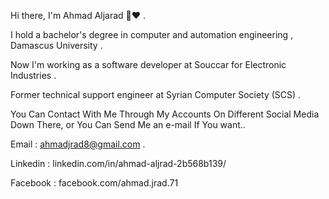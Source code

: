 Hi there, I'm Ahmad Aljarad 👋❤️ .

I hold a bachelor's degree in computer and automation engineering , Damascus University .

Now I'm working as a software developer at Souccar for Electronic Industries .

Former technical support engineer at Syrian Computer Society (SCS) .


You Can Contact With Me Through My Accounts On Different Social Media Down There, or You Can Send Me an e-mail If You want..

Email : ahmadjrad8@gmail.com .

Linkedin : linkedin.com/in/ahmad-aljrad-2b568b139/ 

Facebook : facebook.com/ahmad.jrad.71
